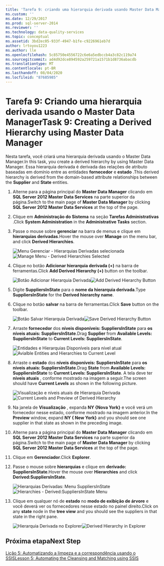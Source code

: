 ```yaml
---
title: 'Tarefa 9: criando uma hierarquia derivada usando Master Data Manager | Microsoft Docs'
ms.custom: ''
ms.date: 12/29/2017
ms.prod: sql-server-2014
ms.reviewer: ''
ms.technology: data-quality-services
ms.topic: conceptual
ms.assetid: 3bd2ec05-933f-4947-b1fe-c9226961eb7d
author: lrtoyou1223
ms.author: lle
ms.openlocfilehash: 5c85750e4556722c6e6a5edbccb4a3c82c119a74
ms.sourcegitcommit: ad4d92dce894592a259721a1571b1d8736abacdb
ms.translationtype: MT
ms.contentlocale: pt-BR
ms.lasthandoff: 08/04/2020
ms.locfileid: "87685985"
---
```

# <a name="task-9-creating-a-derived-hierarchy-using-master-data-manager"></a><span data-ttu-id="27cc8-102">Tarefa 9: Criando uma hierarquia derivada usando o Master Data Manager</span><span class="sxs-lookup"><span data-stu-id="27cc8-102">Task 9: Creating a Derived Hierarchy using Master Data Manager</span></span>
  <span data-ttu-id="27cc8-103">Nesta tarefa, você criará uma hierarquia derivada usando o Master Data Manager.</span><span class="sxs-lookup"><span data-stu-id="27cc8-103">In this task, you create a derived hierarchy by using Master Data Manager.</span></span> <span data-ttu-id="27cc8-104">Essa hierarquia derivada é derivada das relações de atributo baseadas em domínio entre as entidades **fornecedor** e **estado** .</span><span class="sxs-lookup"><span data-stu-id="27cc8-104">This derived hierarchy is derived from the domain-based attribute relationships between the **Supplier** and **State** entities.</span></span>  
  
1.  <span data-ttu-id="27cc8-105">Alterne para a página principal do **Master Data Manager** clicando em **SQL Server 2012 Master Data Services** na parte superior da página.</span><span class="sxs-lookup"><span data-stu-id="27cc8-105">Switch to the main page of **Master Data Manager** by clicking **SQL Server 2012 Master Data Services** at the top of the page.</span></span>  
  
2.  <span data-ttu-id="27cc8-106">Clique em **Administração do Sistema** na seção **Tarefas Administrativas** .</span><span class="sxs-lookup"><span data-stu-id="27cc8-106">Click **System Administration** in the **Administrative Tasks** section.</span></span>  
  
3.  <span data-ttu-id="27cc8-107">Passe o mouse sobre **gerenciar** na barra de menus e clique em **hierarquias derivadas**.</span><span class="sxs-lookup"><span data-stu-id="27cc8-107">Hover the mouse over **Manage** on the menu bar, and click **Derived Hierarchies**.</span></span>  
  
     <span data-ttu-id="27cc8-108">![Menu Gerenciar - Hierarquias Derivadas selecionada](../../2014/tutorials/media/et-creatingaderivedhierarchyusingmdm-01.jpg "Menu Gerenciar - Hierarquias Derivadas selecionada")</span><span class="sxs-lookup"><span data-stu-id="27cc8-108">![Manage Menu - Derived Hierarchies Selected](../../2014/tutorials/media/et-creatingaderivedhierarchyusingmdm-01.jpg "Manage Menu - Derived Hierarchies Selected")</span></span>  
  
4.  <span data-ttu-id="27cc8-109">Clique no botão **Adicionar hierarquia derivada (+)** na barra de ferramentas.</span><span class="sxs-lookup"><span data-stu-id="27cc8-109">Click **Add Derived Hierarchy (+)** button on the toolbar.</span></span>  
  
     <span data-ttu-id="27cc8-110">![Botão Adicionar Hierarquia Derivada](../../2014/tutorials/media/et-creatingaderivedhierarchyusingmdm-02.jpg "Botão Adicionar Hierarquia Derivada")</span><span class="sxs-lookup"><span data-stu-id="27cc8-110">![Add Derived Hierarchy Button](../../2014/tutorials/media/et-creatingaderivedhierarchyusingmdm-02.jpg "Add Derived Hierarchy Button")</span></span>  
  
5.  <span data-ttu-id="27cc8-111">Digite **SuppliersInState** para o **nome da hierarquia derivada**.</span><span class="sxs-lookup"><span data-stu-id="27cc8-111">Type **SuppliersInState** for the **Derived hierarchy name**.</span></span>  
  
6.  <span data-ttu-id="27cc8-112">Clique no botão **salvar** na barra de ferramentas.</span><span class="sxs-lookup"><span data-stu-id="27cc8-112">Click **Save** button on the toolbar.</span></span>  
  
     <span data-ttu-id="27cc8-113">![Botão Salvar Hierarquia Derivada](../../2014/tutorials/media/et-creatingaderivedhierarchyusingmdm-03.jpg "Botão Salvar Hierarquia Derivada")</span><span class="sxs-lookup"><span data-stu-id="27cc8-113">![Save Derived Hierarchy Button](../../2014/tutorials/media/et-creatingaderivedhierarchyusingmdm-03.jpg "Save Derived Hierarchy Button")</span></span>  
  
7.  <span data-ttu-id="27cc8-114">Arraste **fornecedor** dos **níveis disponíveis: SuppliersInState** para **os níveis atuais: SuppliersInState**.</span><span class="sxs-lookup"><span data-stu-id="27cc8-114">Drag **Supplier** from **Available Levels: SuppliersInState** to **Current Levels: SuppliersInState**.</span></span>  
  
     <span data-ttu-id="27cc8-115">![Entidades e Hierarquias Disponíveis para nível atual](../../2014/tutorials/media/et-creatingaderivedhierarchyusingmdm-04.jpg "Entidades e Hierarquias Disponíveis para nível atual")</span><span class="sxs-lookup"><span data-stu-id="27cc8-115">![Avialble Entities and Hierarchies to Current Level](../../2014/tutorials/media/et-creatingaderivedhierarchyusingmdm-04.jpg "Avialble Entities and Hierarchies to Current Level")</span></span>  
  
8.  <span data-ttu-id="27cc8-116">Arraste o **estado** dos **níveis disponíveis: SuppliersInState** para **os níveis atuais: SuppliersInState**.</span><span class="sxs-lookup"><span data-stu-id="27cc8-116">Drag **State** from **Available Levels: SuppliersInState** to **Current Levels: SuppliersInState**.</span></span> <span data-ttu-id="27cc8-117">A tela deve ter **níveis atuais** , conforme mostrado na imagem a seguir.</span><span class="sxs-lookup"><span data-stu-id="27cc8-117">The screen should have **Current Levels** as shown in the following picture.</span></span>  
  
     <span data-ttu-id="27cc8-118">![Visualização e níveis atuais de Hierarquia Derivada](../../2014/tutorials/media/et-creatingaderivedhierarchyusingmdm-05.jpg "Visualização e níveis atuais de Hierarquia Derivada")</span><span class="sxs-lookup"><span data-stu-id="27cc8-118">![Current Levels and Preview of Derived Hierarchy](../../2014/tutorials/media/et-creatingaderivedhierarchyusingmdm-05.jpg "Current Levels and Preview of Derived Hierarchy")</span></span>  
  
9. <span data-ttu-id="27cc8-119">Na janela de **Visualização** , expanda **NY {Nova York}** e você verá um fornecedor nesse estado, conforme mostrado na imagem anterior.</span><span class="sxs-lookup"><span data-stu-id="27cc8-119">In the **Preview** window, expand **NY { New York}** and you should see one supplier in that state as shown in the preceding image.</span></span>  
  
10. <span data-ttu-id="27cc8-120">Alterne para a página principal do **Master Data Manager** clicando em **SQL Server 2012 Master Data Services** na parte superior da página.</span><span class="sxs-lookup"><span data-stu-id="27cc8-120">Switch to the main page of **Master Data Manager** by clicking **SQL Server 2012 Master Data Services** at the top of the page.</span></span>  
  
11. <span data-ttu-id="27cc8-121">Clique em **Gerenciador**.</span><span class="sxs-lookup"><span data-stu-id="27cc8-121">Click **Explorer**.</span></span>  
  
12. <span data-ttu-id="27cc8-122">Passe o mouse sobre **hierarquias** e clique em **derivado: SuppliersInState**.</span><span class="sxs-lookup"><span data-stu-id="27cc8-122">Hover the mouse over **Hierarchies** and click **Derived:SuppliersInState**.</span></span>  
  
     <span data-ttu-id="27cc8-123">![Hierarquias Derivadas: Menu SuppliersInState](../../2014/tutorials/media/et-creatingaderivedhierarchyusingmdm-06.jpg "Hierarquias Derivadas: Menu SuppliersInState")</span><span class="sxs-lookup"><span data-stu-id="27cc8-123">![Hierarchies - Derived:SuppliersInState Menu](../../2014/tutorials/media/et-creatingaderivedhierarchyusingmdm-06.jpg "Hierarchies - Derived:SuppliersInState Menu")</span></span>  
  
13. <span data-ttu-id="27cc8-124">Clique em qualquer nó de **estado** no **modo de exibição de árvore** e você deverá ver os fornecedores nesse estado no painel direito.</span><span class="sxs-lookup"><span data-stu-id="27cc8-124">Click on any **state** node in the **tree view** and you should see the suppliers in that state in the right pane.</span></span>  
  
     <span data-ttu-id="27cc8-125">![Hierarquia Derivada no Explorer](../../2014/tutorials/media/et-creatingaderivedhierarchyusingmdm-07.jpg "Hierarquia Derivada no Explorer")</span><span class="sxs-lookup"><span data-stu-id="27cc8-125">![Derived Hierarchy in Explorer](../../2014/tutorials/media/et-creatingaderivedhierarchyusingmdm-07.jpg "Derived Hierarchy in Explorer")</span></span>  
  
## <a name="next-step"></a><span data-ttu-id="27cc8-126">Próxima etapa</span><span class="sxs-lookup"><span data-stu-id="27cc8-126">Next Step</span></span>  
 [<span data-ttu-id="27cc8-127">Lição 5: Automatizando a limpeza e a correspondência usando o SSIS</span><span class="sxs-lookup"><span data-stu-id="27cc8-127">Lesson 5: Automating the Cleansing and Matching using SSIS</span></span>](../../2014/tutorials/lesson-5-automating-the-cleansing-and-matching-using-ssis.md)  
  
  

